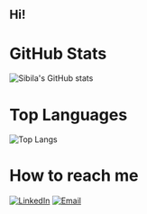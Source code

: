 ## Hi!

# GitHub Stats

![Sibila's GitHub stats](https://github-readme-stats.vercel.app/api?username=sibilashihab&show_icons=true&theme=radical)


# Top Languages
![Top Langs](https://github-readme-stats.vercel.app/api/top-langs/?username=sibilashihab&layout=compact&theme=tokyonight)


# How to reach me 
[![LinkedIn](https://img.shields.io/badge/LinkedIn-0077B5?logo=linkedin&logoColor=white)](https://linkedin.com/in/sibila-shihab)
[![Email](https://img.shields.io/badge/Email-blue?logo=outlook)](mailto:s.sibila@outlook.com)


<!--
**sibilashihab/sibilashihab** is a ✨ _special_ ✨ repository because its `README.md` (this file) appears on your GitHub profile.

Here are some ideas to get you started:

- 🔭 I’m currently working on ...
- 🌱 I’m currently learning ...
- 👯 I’m looking to collaborate on ...
- 🤔 I’m looking for help with ...
- 💬 Ask me about ...
- 📫 How to reach me: ...
- 😄 Pronouns: ...
- ⚡ Fun fact: ...
-->
